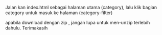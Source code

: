 Jalan kan index.html sebagai halaman utama (category), lalu klik bagian category untuk masuk ke halaman (category-filter)

apabila download dengan zip , jangan lupa untuk men-unzip terlebih dahulu. Terimakasih
